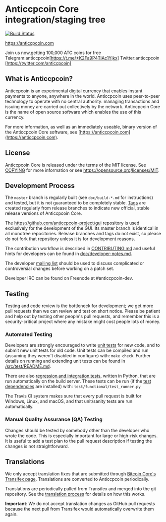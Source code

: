 Anticcpcoin Core integration/staging tree
=====================================

[![Build Status](https://travis-ci.org/anticcpcoin-project/anticcpcoin.svg?branch=master)](https://travis-ci.org/anticcpcoin-project/anticcpcoin)

https://anticcpcoin.com

Join us now,getting 100,000 ATC coins for free
Telegram:anticcpcoin[https://t.me/+K2Fa9P4TiAc1Yjkx]
Twitter:anticcpcoin [https://twitter.com/anticcpcoin]

What is Anticcpcoin?
----------------

Anticcpcoin is an experimental digital currency that enables instant payments to
anyone, anywhere in the world. Anticcpcoin uses peer-to-peer technology to operate
with no central authority: managing transactions and issuing money are carried
out collectively by the network. Anticcpcoin Core is the name of open source
software which enables the use of this currency.

For more information, as well as an immediately useable, binary version of
the Anticcpcoin Core software, see [https://anticcpcoin.com](https://anticcpcoin.com).

License
-------

Anticcpcoin Core is released under the terms of the MIT license. See [COPYING](COPYING) for more
information or see https://opensource.org/licenses/MIT.

Development Process
-------------------

The `master` branch is regularly built (see `doc/build-*.md` for instructions) and tested, but it is not guaranteed to be
completely stable. [Tags](https://github.com/anticcpcoin-project/anticcpcoin/tags) are created
regularly from release branches to indicate new official, stable release versions of Anticcpcoin Core.

The https://github.com/anticcpcoin-project/gui repository is used exclusively for the
development of the GUI. Its master branch is identical in all monotree
repositories. Release branches and tags do not exist, so please do not fork
that repository unless it is for development reasons.

The contribution workflow is described in [CONTRIBUTING.md](CONTRIBUTING.md)
and useful hints for developers can be found in [doc/developer-notes.md](doc/developer-notes.md).

The developer [mailing list](https://groups.google.com/forum/#!forum/anticcpcoin-dev)
should be used to discuss complicated or controversial changes before working
on a patch set.

Developer IRC can be found on Freenode at #anticcpcoin-dev.

Testing
-------

Testing and code review is the bottleneck for development; we get more pull
requests than we can review and test on short notice. Please be patient and help out by testing
other people's pull requests, and remember this is a security-critical project where any mistake might cost people
lots of money.

### Automated Testing

Developers are strongly encouraged to write [unit tests](src/test/README.md) for new code, and to
submit new unit tests for old code. Unit tests can be compiled and run
(assuming they weren't disabled in configure) with: `make check`. Further details on running
and extending unit tests can be found in [/src/test/README.md](/src/test/README.md).

There are also [regression and integration tests](/test), written
in Python, that are run automatically on the build server.
These tests can be run (if the [test dependencies](/test) are installed) with: `test/functional/test_runner.py`

The Travis CI system makes sure that every pull request is built for Windows, Linux, and macOS, and that unit/sanity tests are run automatically.

### Manual Quality Assurance (QA) Testing

Changes should be tested by somebody other than the developer who wrote the
code. This is especially important for large or high-risk changes. It is useful
to add a test plan to the pull request description if testing the changes is
not straightforward.

Translations
------------

We only accept translation fixes that are submitted through [Bitcoin Core's Transifex page](https://www.transifex.com/projects/p/bitcoin/).
Translations are converted to Anticcpcoin periodically.

Translations are periodically pulled from Transifex and merged into the git repository. See the
[translation process](doc/translation_process.md) for details on how this works.

**Important**: We do not accept translation changes as GitHub pull requests because the next
pull from Transifex would automatically overwrite them again.

